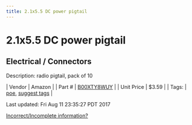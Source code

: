 ```yaml
---
title: 2.1x5.5 DC power pigtail
---
```


# 2.1x5.5 DC power pigtail
## Electrical / Connectors
Description: 	radio pigtail, pack of 10 

| Vendor | Amazon | 
| Part # | [B00XTY8WUY](https://www.amazon.com/gp/product/B00XTY8WUY/ref=oh_aui_detailpage_o01_s00?ie=UTF8&psc=1) | 
| Unit Price | $3.59 | 
| Tags: | [poe](https://jgermita.github.io/frc-parts/search/?q=poe), [suggest tags](https://docs.google.com/forms/d/e/1FAIpQLSeWyY8v3RgOty-MyWmh9U0iivNYN_molChYyS-0U-o-kOAv_g/viewform) | 

Last updated: Fri Aug 11 23:35:27 PDT 2017

 [Incorrect/Incomplete information?](https://docs.google.com/forms/d/e/1FAIpQLSeWyY8v3RgOty-MyWmh9U0iivNYN_molChYyS-0U-o-kOAv_g/viewform)
